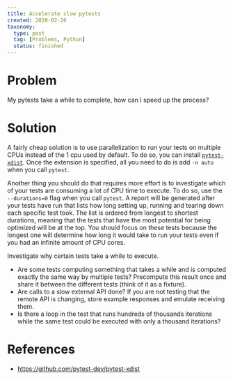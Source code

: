 ```yaml
---
title: Accelerate slow pytests
created: 2020-02-26
taxonomy:
  type: post
  tag: [Problems, Python]
  status: finished
---
```


# Problem
My pytests take a while to complete, how can I speed up the process?

# Solution
A fairly cheap solution is to use parallelization to run your tests on multiple CPUs instead of the 1 cpu used by default. To do so, you can install [`pytest-xdist`](https://github.com/pytest-dev/pytest-xdist). Once the extension is specified, all you need to do is add `-n auto` when you call `pytest`.

Another thing you should do that requires more effort is to investigate which of your tests are consuming a lot of CPU time to execute. To do so, use the `--durations=0` flag when you call `pytest`. A report will be generated after your tests have run that lists how long setting up, running and tearing down each specific test took. The list is ordered from longest to shortest durations, meaning that the tests that have the most potential for being optimized will be at the top. You should focus on these tests because the longest one will determine how long it would take to run your tests even if you had an infinite amount of CPU cores.

Investigate why certain tests take a while to execute.
* Are some tests computing something that takes a while and is computed exactly the same way by multiple tests? Precompute this result once and share it between the different tests (think of it as a fixture).
* Are calls to a slow external API done? If you are not testing that the remote API is changing, store example responses and emulate receiving them.
* Is there a loop in the test that runs hundreds of thousands iterations while the same test could be executed with only a thousand iterations?

# References
* https://github.com/pytest-dev/pytest-xdist
